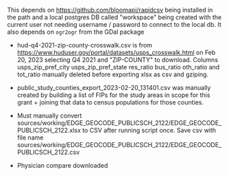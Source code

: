 
This depends on https://github.com/bloomapi/rapidcsv being installed in the path and a local postgres DB called "workspace" being created with the current user not needing username / password to connect to the local db. It also depends on `ogr2ogr` from the GDal package

* hud-q4-2021-zip-county-crosswalk.csv is from https://www.huduser.gov/portal/datasets/usps_crosswalk.html on Feb 20, 2023 selecting Q4 2021 and "ZIP-COUNTY" to download. Columns usps_zip_pref_city	usps_zip_pref_state	res_ratio	bus_ratio	oth_ratio	and tot_ratio manually deleted before exporting xlsx as csv and gziping.
* public_study_counties_export_2023-02-20_131401.csv was manually created by building a list of FIPs for the study areas in scope for this grant + joining that data to census populations for those counties.
* Must manually convert sources/working/EDGE_GEOCODE_PUBLICSCH_2122/EDGE_GEOCODE_PUBLICSCH_2122.xlsx to CSV after running script once. Save csv with file name sources/working/EDGE_GEOCODE_PUBLICSCH_2122/EDGE_GEOCODE_PUBLICSCH_2122.csv
  


* Physician compare downloaded
